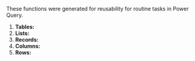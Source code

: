 These functions were generated for reusability for routine tasks in Power Query.
<ol>
  <li><strong>
    Tables:
  </strong> 
  </li>
  <li><strong>
    Lists:
  </strong> </li>
  <li><strong>Records:</strong>  </li>
  <li><strong>Columns:</strong> </li>
  <li><strong>Rows:</strong></li>
</ol> 
